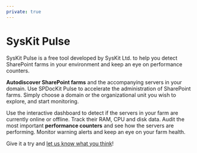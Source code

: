 ```yaml
---
private: true
---
```

# SysKit Pulse

SysKit Pulse is a free tool developed by SysKit Ltd. to help you detect SharePoint farms in your environment and keep an eye on performance counters.

__Autodiscover SharePoint farms__ and the accompanying servers in your domain. Use SPDocKit Pulse to accelerate the administration of SharePoint farms. Simply choose a domain or the organizational unit you wish to explore, and start monitoring.

Use the interactive dashboard to detect if the servers in your farm are currently online or offline. Track their RAM, CPU and disk data. Audit the most important __performance counters__ and see how the servers are performing. Monitor warning alerts and keep an eye on your farm health.

Give it a try and [let us know what you think](https://www.syskit.com/support/contact-us/)!
